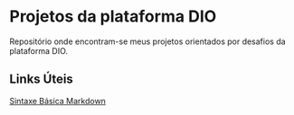 # Projetos da plataforma DIO

Repositório onde encontram-se meus projetos orientados por desafios da plataforma DIO.

## Links Úteis

[Sintaxe Básica Markdown](https://www.markdownguide.org/basic-syntax/)
